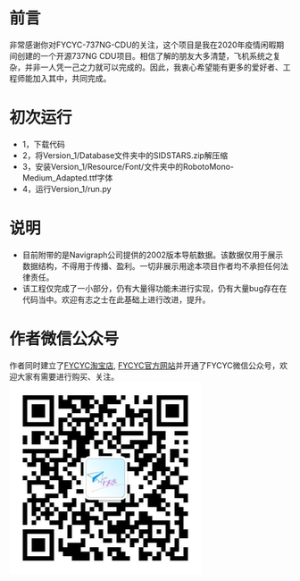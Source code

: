 # 前言
非常感谢你对FYCYC-737NG-CDU的关注，这个项目是我在2020年疫情闲暇期间创建的一个开源737NG CDU项目。相信了解的朋友大多清楚，飞机系统之复杂，并非一人凭一己之力就可以完成的。因此，我衷心希望能有更多的爱好者、工程师能加入其中，共同完成。

# 初次运行
* 1，下载代码
* 2，将Version_1/Database文件夹中的SIDSTARS.zip解压缩
* 3，安装Version_1/Resource/Font/文件夹中的RobotoMono-Medium_Adapted.ttf字体
* 4，运行Version_1/run.py

# 说明
* 目前附带的是Navigraph公司提供的2002版本导航数据。该数据仅用于展示数据结构，不得用于传播、盈利。一切非展示用途本项目作者均不承担任何法律责任。
* 该工程仅完成了一小部分，仍有大量得功能未进行实现，仍有大量bug存在在代码当中。欢迎有志之士在此基础上进行改进，提升。

# 作者微信公众号
作者同时建立了[FYCYC淘宝店](https://shop119523470.taobao.com/?spm=a230r.7195193.1997079397.2.4bf95e2fbgx4uG), [FYCYC官方网站](https://www.fycyccreativehouse.com/)并开通了FYCYC微信公众号，欢迎大家有需要进行购买、关注。
![](https://github.com/Kuailun/737NG_CDU/blob/master/Version_1/Resource/Img/FYCYC.jpg)